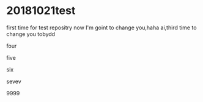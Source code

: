 # 20181021test
first time for test repositry
now I'm goint to change you,haha
ai,third time to change you tobydd


four


five



six

sevev



9999